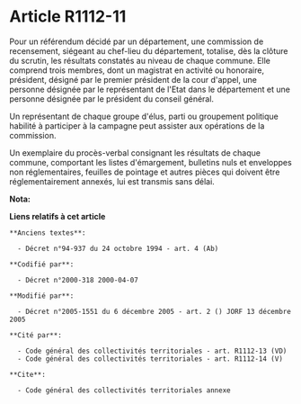 # Article R1112-11

Pour un référendum décidé par un département, une commission de recensement, siégeant au chef-lieu du département, totalise,
dès la clôture du scrutin, les résultats constatés au niveau de chaque commune. Elle comprend trois membres, dont un
magistrat en activité ou honoraire, président, désigné par le premier président de la cour d'appel, une personne désignée par
le représentant de l'Etat dans le département et une personne désignée par le président du conseil général.

Un représentant de chaque groupe d'élus, parti ou groupement politique habilité à participer à la campagne peut assister aux
opérations de la commission.

Un exemplaire du procès-verbal consignant les résultats de chaque commune, comportant les listes d'émargement, bulletins nuls
et enveloppes non réglementaires, feuilles de pointage et autres pièces qui doivent être réglementairement annexés, lui est
transmis sans délai.

**Nota:**



**Liens relatifs à cet article**

	**Anciens textes**:

	  - Décret n°94-937 du 24 octobre 1994 - art. 4 (Ab)

	**Codifié par**:

	  - Décret n°2000-318 2000-04-07

	**Modifié par**:

	  - Décret n°2005-1551 du 6 décembre 2005 - art. 2 () JORF 13 décembre 2005

	**Cité par**:

	  - Code général des collectivités territoriales - art. R1112-13 (VD)
	  - Code général des collectivités territoriales - art. R1112-14 (V)

	**Cite**:

	  - Code général des collectivités territoriales annexe
